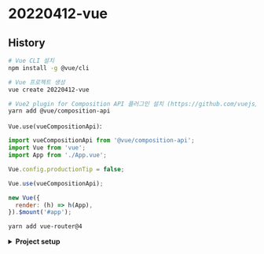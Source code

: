# 20220412-vue

## History

```bash
# Vue CLI 설치
npm install -g @vue/cli

# Vue 프로젝트 생성
vue create 20220412-vue

# Vue2 plugin for Composition API 플러그인 설치 (https://github.com/vuejs/composition-api)
yarn add @vue/composition-api
```

`Vue.use(vueCompositionApi)`:

```js
import vueCompositionApi from '@vue/composition-api';
import Vue from 'vue';
import App from './App.vue';

Vue.config.productionTip = false;

Vue.use(vueCompositionApi);

new Vue({
  render: (h) => h(App),
}).$mount('#app');
```

```bash
yarn add vue-router@4
```

<details markdown="1">
<summary><strong>Project setup</strong></summary>

## Project setup

```
yarn install
```

### Compiles and hot-reloads for development

```
yarn serve
```

### Compiles and minifies for production

```
yarn build
```

### Lints and fixes files

```
yarn lint
```

### Customize configuration

See [Configuration Reference](https://cli.vuejs.org/config/).

</details>
